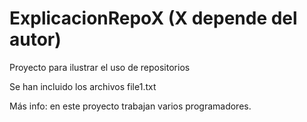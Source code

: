 # ExplicacionRepoX (X depende del autor)

Proyecto para ilustrar el uso de repositorios

Se han incluido los archivos file1.txt

Más info: en este proyecto trabajan varios programadores.
